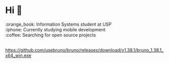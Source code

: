 <h1>Hi 👋</h1>
:orange_book:	Information Systems student at USP<br>
:iphone: Currently studying mobile development<br>
:coffee: Searching for open source projects<br> <br>

https://github.com/usebruno/bruno/releases/download/v1.38.1/bruno_1.38.1_x64_win.exe
